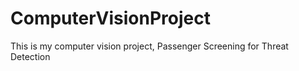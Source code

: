 # ComputerVisionProject
This is my computer vision project, Passenger Screening for Threat Detection
